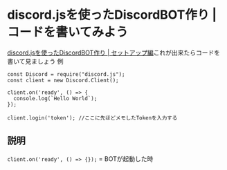 # discord.jsを使ったDiscordBOT作り | コードを書いてみよう
[discord.jsを使ったDiscordBOT作り | セットアップ編](https://djs-jpn.ga/make/setp1)これが出来たらコードを書いて見ましょう
例
```
const Discord = require("discord.js");
const client = new Discord.Client();

client.on('ready', () => {
  console.log(`Hello World`);
});

client.login('token'); //ここに先ほどメモしたTokenを入力する
```

## 説明
`client.on('ready', () => {});` = BOTが起動した時

